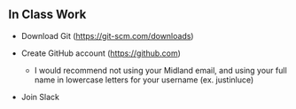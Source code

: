 ## In Class Work

- Download Git (https://git-scm.com/downloads)

- Create GitHub account (https://github.com)
    - I would recommend not using your Midland email, and using your full name in lowercase letters for your username (ex. justinluce)

- Join Slack